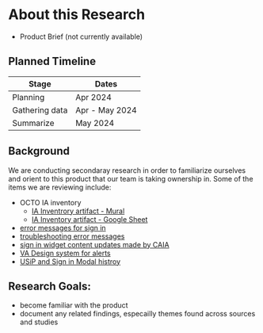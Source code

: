 # About this Research

- Product Brief (not currently available)

## Planned Timeline

| Stage | Dates |
| --- | ---|
| Planning | Apr 2024 |
| Gathering data | Apr - May 2024 |
| Summarize | May 2024 |

## Background
We are conducting secondaray research in order to familiarize ourselves and orient to this product that our team is taking ownership in. Some of the items we are reviewing include:
- OCTO IA inventory
   - [IA Inventrory artifact - Mural](https://app.mural.co/t/departmentofveteransaffairs9999/m/departmentofveteransaffairs9999/1707497060514/1b011002bf25fbfe1f1c832c0566296ed86c0bb9?sender=u2aba00c97ab77c6ec1573123)
   - [IA Inventory artifact - Google Sheet](https://docs.google.com/spreadsheets/d/1p0LV9q0hv8RCE-6r6PuiA454RE8PqC-K1QIt8QNsduQ/edit?usp=sharing)
- [error messages for sign in](https://github.com/department-of-veterans-affairs/va.gov-team/blob/master/products/identity/login/error-messages/sign-in-error-handling.md)
- [troubleshooting error messages](https://github.com/department-of-veterans-affairs/va.gov-team/blob/a080cd1dd0794ad802780ea59cdf68c6cf8edadf/products/identity/Troubleshooting_logging/troubleshooting_signin.md)
- [sign in widget content updates made by CAIA](https://github.com/department-of-veterans-affairs/va.gov-team/issues/76785)
- [VA Design system for alerts](https://design.va.gov/components/alert#sign-in-or-tool-prompt)
- [USiP and Sign in Modal histroy](https://www.figma.com/design/yGC1vsspe41pSFSUBOto8s/VA.gov-Sign-in-Modal-Redesign?node-id=0-1&t=xSTk1cmEpto4CTwy-0)


## Research Goals:
- become familiar with the product
- document any related findings, especailly themes found across sources and studies
